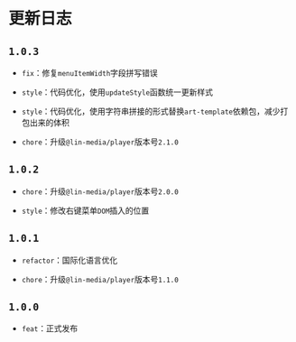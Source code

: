 

# 更新日志

## `1.0.3`

- `fix`：修复`menuItemWidth`字段拼写错误

- `style`：代码优化，使用`updateStyle`函数统一更新样式

- `style`：代码优化，使用字符串拼接的形式替换`art-template`依赖包，减少打包出来的体积

- `chore`：升级`@lin-media/player`版本号`2.1.0`

## `1.0.2`
  
- `chore`：升级`@lin-media/player`版本号`2.0.0`
  
- `style`：修改右键菜单`DOM`插入的位置
  
## `1.0.1`
  
- `refactor`：国际化语言优化
  
- `chore`：升级`@lin-media/player`版本号`1.1.0`

## `1.0.0`
  
- `feat`：正式发布
